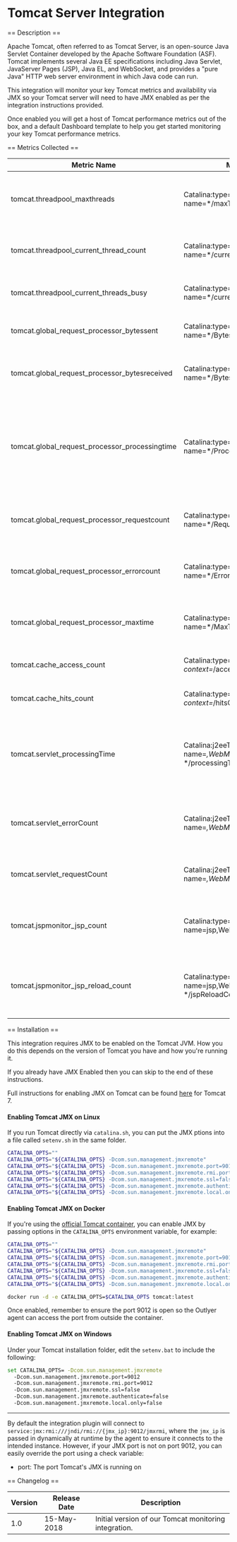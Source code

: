 Tomcat Server Integration
=========================

== Description ==

Apache Tomcat, often referred to as Tomcat Server, is an open-source Java Servlet Container developed by the
Apache Software Foundation (ASF). Tomcat implements several Java EE specifications including Java Servlet,
JavaServer Pages (JSP), Java EL, and WebSocket, and provides a "pure Java" HTTP web server environment in
which Java code can run.

This integration will monitor your key Tomcat metrics and availability via JMX so your Tomcat server will need
to have JMX enabled as per the integration instructions provided.

Once enabled you will get a host of Tomcat performance metrics out of the box, and a default Dashboard
template to help you get started monitoring your key Tomcat performance metrics.

== Metrics Collected ==

| Metric Name                                  | MBean Query                                                    |Type   | Labels             |Unit       |Description                                                                                                            |
|----------------------------------------------|----------------------------------------------------------------|-------|--------------------|-----------|-----------------------------------------------------------------------------------------------------------------------|
|tomcat.threadpool_maxthreads                  |Catalina:type=ThreadPool, name=*/maxThreads                     |Gauge  |processor           |           |The maximum number of allowed worker threads.                                                                          |
|tomcat.threadpool_current_thread_count        |Catalina:type=ThreadPool, name=*/currentThreadCount             |Gauge  |processor           |           |The number of threads managed by the thread pool.                                                                      |
|tomcat.threadpool_current_threads_busy        |Catalina:type=ThreadPool, name=*/currentThreadsBusy             |Gauge  |processor           |           |The number of threads that are in use.                                                                                 |
|tomcat.global_request_processor_bytessent     |Catalina:type=GlobalRequestProcessor, name=*/BytesSent          |Counter|processor           |byte       |Bytes per second sent per request processor.                                                                           |
|tomcat.global_request_processor_bytesreceived |Catalina:type=GlobalRequestProcessor, name=*/BytesReceived      |Counter|processor           |byte       |Bytes per second received per request processor.                                                                       |
|tomcat.global_request_processor_processingtime|Catalina:type=GlobalRequestProcessor, name=*/ProcessingTime     |Gaugue |processor           |millisecond|The sum of request processing times across all requests handled by the request processors (in milliseconds) per second.|
|tomcat.global_request_processor_requestcount  |Catalina:type=GlobalRequestProcessor, name=*/RequestCount       |Counter|processor           |           |Bytes per second received per request processor.                                                                       |
|tomcat.global_request_processor_errorcount    |Catalina:type=GlobalRequestProcessor, name=*/ErrorCount         |Counter|processor           |           |The number of erroneous requests received by the servlet per second.                                                   |
|tomcat.global_request_processor_maxtime       |Catalina:type=GlobalRequestProcessor, name=*/MaxTime            |Gauge  |processor           |millisecond|The longest request processing time (in milliseconds).                                                                 |
|tomcat.cache_access_count                     |Catalina:type=Cache,host=*, context=*/accessCount               |Counter|tomcat_host, context|           |The number of accesses to the cache per second.                                                                        |
|tomcat.cache_hits_count                       |Catalina:type=Cache,host=*, context=*/hitsCount                 |Counter|tomcat_host, context|           |The number of cache hits per second.                                                                                   |
|tomcat.servlet_processingTime                 |Catalina:j2eeType=Servlet, name=*,WebModule=*, */processingTime |Counter|webmodule, servlet  |millisecond|The sum of request processing times across all requests to the servlet (in milliseconds) per second.                   |
|tomcat.servlet_errorCount                     |Catalina:j2eeType=Servlet, name=*,WebModule=*, */errorCount     |Counter|webmodule, servlet  |           |The number of erroneous requests received by the servlet per second.                                                   |
|tomcat.servlet_requestCount                   |Catalina:j2eeType=Servlet, name=*,WebModule=*, */requestCount   |Counter|webmodule, servlet  |           |The number of requests received by the servlet per second.                                                             |
|tomcat.jspmonitor_jsp_count                   |Catalina:type=JspMonitor, name=jsp,WebModule=*, */jspCount      |Counter|webmodule           |           |The number of JSPs per second that have been loaded in the web module.                                                 |
|tomcat.jspmonitor_jsp_reload_count            |Catalina:type=JspMonitor, name=jsp,WebModule=*, */jspReloadCount|Counter|webmodule           |           |The number of JSPs per second that have been reloaded in the web module                                                |

== Installation ==

This integration requires JMX to be enabled on the Tomcat JVM.
How you do this depends on the version of Tomcat you have and how 
you're running it.

If you already have JMX Enabled then you can skip to the end of these
instructions.

Full instructions for enabling JMX on Tomcat can be found
[here](https://tomcat.apache.org/tomcat-7.0-doc/monitoring.html) for Tomcat 7.

#### Enabling Tomcat JMX on Linux

If you run Tomcat directly via `catalina.sh`, you can put the JMX ptions into a file called `setenv.sh` in the same folder.

```bash
CATALINA_OPTS=""
CATALINA_OPTS="${CATALINA_OPTS} -Dcom.sun.management.jmxremote"
CATALINA_OPTS="${CATALINA_OPTS} -Dcom.sun.management.jmxremote.port=9010"
CATALINA_OPTS="${CATALINA_OPTS} -Dcom.sun.management.jmxremote.rmi.port=9010"
CATALINA_OPTS="${CATALINA_OPTS} -Dcom.sun.management.jmxremote.ssl=false"
CATALINA_OPTS="${CATALINA_OPTS} -Dcom.sun.management.jmxremote.authenticate=false"
CATALINA_OPTS="${CATALINA_OPTS} -Dcom.sun.management.jmxremote.local.only=false"
```

#### Enabling Tomcat JMX on Docker

If you're using the [official Tomcat container](https://hub.docker.com/_/tomcat/), you can
enable JMX by passing options in the `CATALINA_OPTS` environment variable, for example:

```bash
CATALINA_OPTS=""
CATALINA_OPTS="${CATALINA_OPTS} -Dcom.sun.management.jmxremote"
CATALINA_OPTS="${CATALINA_OPTS} -Dcom.sun.management.jmxremote.port=9012"
CATALINA_OPTS="${CATALINA_OPTS} -Dcom.sun.management.jmxremote.rmi.port=9012"
CATALINA_OPTS="${CATALINA_OPTS} -Dcom.sun.management.jmxremote.ssl=false"
CATALINA_OPTS="${CATALINA_OPTS} -Dcom.sun.management.jmxremote.authenticate=false"
CATALINA_OPTS="${CATALINA_OPTS} -Dcom.sun.management.jmxremote.local.only=false"

docker run -d -e CATALINA_OPTS=$CATALINA_OPTS tomcat:latest
```

Once enabled, remember to ensure the port 9012 is open so the Outlyer agent can access the port from
outside the container.

#### Enabling Tomcat JMX on Windows

Under your Tomcat installation folder, edit the `setenv.bat` to include the following:

```bash
set CATALINA_OPTS= -Dcom.sun.management.jmxremote
  -Dcom.sun.management.jmxremote.port=9012
  -Dcom.sun.management.jmxremote.rmi.port=9012
  -Dcom.sun.management.jmxremote.ssl=false
  -Dcom.sun.management.jmxremote.authenticate=false
  -Dcom.sun.management.jmxremote.local.only=false
```

---------

By default the integration plugin will connect to `service:jmx:rmi:///jndi/rmi://{jmx_ip}:9012/jmxrmi`,
where the `jmx_ip` is passed in dynamically at runtime by the agent to ensure it connects to the intended instance.
However, if your JMX port is not on port 9012, you can easily override the port using a check variable:

* port: The port Tomcat's JMX is running on

== Changelog ==

|Version|Release Date|Description                                          |
|-------|------------|-----------------------------------------------------|
|1.0    |15-May-2018 |Initial version of our Tomcat monitoring integration.|